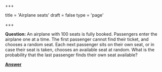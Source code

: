 +++

title = 'Airplane seats'
draft = false
type = 'page'

+++

**Question:** An airplane with 100 seats is fully booked. Passengers enter the airplane one at a time. The first passenger cannot find their ticket, and chooses a random seat. Each next passenger sits on their own seat, or in case their seat is taken, chooses an available seat at random. What is the probability that the last passenger finds their own seat available?

[**Answer**](/puzzles/airplane_seats_answer/)